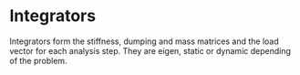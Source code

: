 Integrators
===========

Integrators form the stiffness, dumping and mass matrices and the load vector for each analysis step. They are eigen, static or dynamic depending of the problem.

